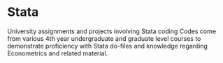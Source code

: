 # Stata
University assignments and projects involving Stata coding
Codes come from various 4th year undergraduate and graduate level courses to demonstrate proficiency with Stata do-files and knowledge regarding Econometrics and related material.
